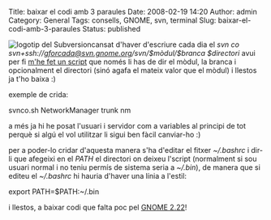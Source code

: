 Title: baixar el codi amb 3 paraules
Date: 2008-02-19 14:20
Author: admin
Category: General
Tags: consells, GNOME, svn, terminal
Slug: baixar-el-codi-amb-3-paraules
Status: published

<img src="http://gil.badall.net/wp-content/uploads/2008/01/subversion.png" data-align="right" alt="logotip del Subversion" />cansat d'haver d'escriure cada dia el *svn co svn+ssh://gforcada@svn.gnome.org/svn/\$mòdul/\$branca \$directori* avui per fi <a href="http://gil.badall.net/wp-content/uploads/2008/02/svnco.sh" target="_blank" rel="noopener">m'he fet un script</a> que només li has de dir el mòdul, la branca i opcionalment el directori (sinó agafa el mateix valor que el mòdul) i llestos ja t'ho baixa :)

exemple de crida:

svnco.sh NetworkManager trunk nm

a més ja hi he posat l'usuari i servidor com a variables al principi de tot perquè si algú el vol utilitzar li sigui ben fàcil canviar-ho :)

per a poder-lo cridar d'aquesta manera s'ha d'editar el fitxer *~/.bashrc* i dir-li que afegeixi en el *PATH* el directori on deixeu l'script (normalment si sou usuari normal i no teniu permís de sistema seria a *~/.bin*), de manera que si editeu el *~/.bashrc* hi hauria d'haver una línia a l'estil:

export PATH=\$PATH:~/.bin

i llestos, a baixar codi que falta poc pel <a href="http://live.gnome.org/TwoPointTwentyone" target="_blank" rel="noopener">GNOME 2.22</a>!
